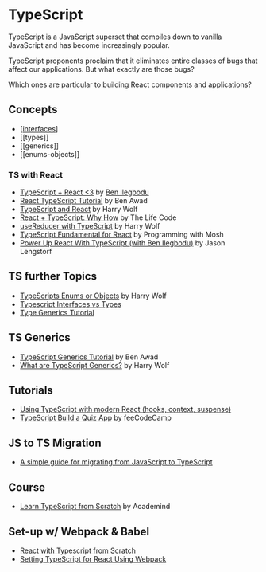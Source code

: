 # TypeScript

TypeScript is a JavaScript superset that compiles down to vanilla JavaScript and has become increasingly popular.

TypeScript proponents proclaim that it eliminates entire classes of bugs that affect our applications. But what exactly are those bugs?

Which ones are particular to building React components and applications?

## Concepts

- [[interfaces]]
- [[types]]
- [[generics]]
- [[enums-objects]]

### TS with React

- [TypeScript + React <3](https://platform.ui.dev/courses/1024308/lectures/24769018) by [Ben Ilegbodu](https://twitter.com/benmvp)
- [React TypeScript Tutorial](https://www.youtube.com/watch?v=Z5iWr6Srsj8) by Ben Awad
- [TypeScript and React](https://www.youtube.com/watch?v=-wBNV7i_b9o) by Harry Wolf
- [React + TypeScript: Why How](https://www.youtube.com/watch?v=rDYJi2iZzy0) by The Life Code
- [useReducer with TypeScript](https://www.youtube.com/watch?v=9KzQ9xFSAEU) by Harry Wolf
- [TypeScript Fundamental for React](https://www.youtube.com/watch?v=NjN00cM18Z4) by Programming with Mosh
- [Power Up React With TypeScript (with Ben Ilegbodu)](https://www.youtube.com/watch?v=4PduzmHf1YQ) by Jason Lengstorf

## TS further Topics

- [TypeScripts Enums or Objects](https://www.youtube.com/watch?v=JfcLkoBirZo) by Harry Wolf
- [Typescript Interfaces vs Types](https://www.youtube.com/watch?v=crjIq7LEAYw)
- [Type Generics Tutorial](https://www.youtube.com/watch?v=nViEqpgwxHE)

## TS Generics

- [TypeScript Generics Tutorial](https://www.youtube.com/watch?v=nViEqpgwxHE) by Ben Awad
- [What are TypeScript Generics?](https://www.youtube.com/watch?v=nePDL5lQSE4) by Harry Wolf

## Tutorials

- [Using TypeScript with modern React (hooks, context, suspense)](https://www.youtube.com/watch?v=BnIhk4igd8I&list=PLknneukDQdN8MEk5WwWd4dOvN-_hLQ19O&index=52)
- [TypeScript Build a Quiz App](https://www.youtube.com/watch?v=F2JCjVSZlG0) by feeCodeCamp

## JS to TS Migration

- [A simple guide for migrating from JavaScript to TypeScript](https://blog.logrocket.com/a-simple-guide-for-migrating-from-javascript-to-typescript/)

## Course

- [Learn TypeScript from Scratch](https://www.youtube.com/watch?v=BwuLxPH8IDs) by Academind

## Set-up w/ Webpack & Babel

- [React with Typescript from Scratch](https://medium.com/@kevinegstorf/react-with-typescript-from-scratch-3c6493900244)
- [Setting TypeScript for React Using Webpack](https://www.smashingmagazine.com/2020/05/typescript-modern-react-projects-webpack-babel/)

[//begin]: # "Autogenerated link references for markdown compatibility"
[interfaces]: interfaces "Interfaces"
[//end]: # "Autogenerated link references"
